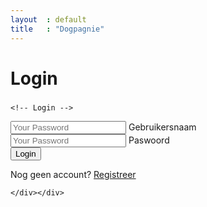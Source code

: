 ```yaml
---
layout  : default
title   : "Dogpagnie"
---
```

<div class="grid__development">
<div class="grid__container">
   <div class="grid__row">
      <div class="grid__bp0-column-12"><div>
        <h1 class="titel">Login</h1>
        <h3 class="onderTitel" id="welcomeMessage"></h3>

    <!-- Login -->
<div class="grid__bp0-column-12 popup"><div>
    <div id="login" class="demo-card-square mdl-card mdl-shadow--2dp">
      <div class="mdl-card__supporting-text">
        <form id="frm-login signon" method="get" action="" onsubmit="return login(this);">
          <div class="mdl-textfield mdl-js-textfield mdl-textfield--floating-label">
            <input class="mdl-textfield__input" type="text" id="username" placeholder="Your Password" required value="">
            <label class="mdl-textfield__label" for="txtUserName">Gebruikersnaam</label>
          </div>
          <div class="mdl-textfield mdl-js-textfield mdl-textfield--floating-label">
            <input class="mdl-textfield__input" type="password" id="password" placeholder="Your Password" required value="">
            <label class="mdl-textfield__label" for="txtPassWord">Paswoord</label>
          </div>
          <input type="submit" value="Login" class="mdl-button mdl-js-button mdl-button--raised mdl-js-ripple-effect"/>
        </form>
        <a class="close" href="#close"></a>
        <p>Nog geen account? <a href="registreer.html">Registreer</a></p>
      </div>
    </div>
    </div></div>

    </div></div>
</div>        
</div>
</div>


<!-- External JS-libraries: None at this moment -->
<script src="https://code.getmdl.io/1.2.1/material.min.js"></script>
<script src="https://cdnjs.cloudflare.com/ajax/libs/lodash.js/4.17.2/lodash.min.js"></script>
<script src="https://cdnjs.cloudflare.com/ajax/libs/handlebars.js/4.0.6/handlebars.min.js"></script>


<!--<script src="js/login/utils.js"></script>
<script src="js/login/helpers.js"></script>
<script src="js/login/models.js"></script>
<script src="js/login/services.js"></script>
<script src="js/login/main.js"></script>-->
<script src="js/registreer/testlogin.js"></script>





</div>



